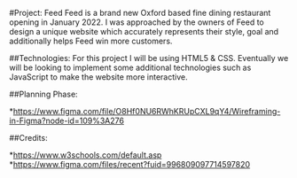 #Project: Feed 
Feed is a brand new Oxford based fine dining restaurant opening in January 2022. I was approached by the owners of Feed to design a unique website which accurately represents their style, goal and additionally helps Feed win more customers.

##Technologies: For this project I will be using HTML5 & CSS. Eventually we will be looking to implement some additional technologies such as JavaScript to make the website more interactive.

##Planning Phase: 

*https://www.figma.com/file/O8Hf0NU6RWhKRUpCXL9qY4/Wireframing-in-Figma?node-id=109%3A276


##Credits:

*https://www.w3schools.com/default.asp
*https://www.figma.com/files/recent?fuid=996809097714597820
